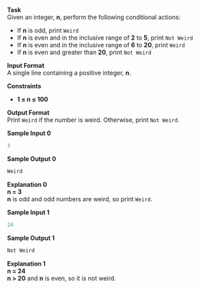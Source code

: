 **Task**  
Given an integer, **n**, perform the following conditional actions:
- If **n** is odd, print `Weird`
- If **n** is even and in the inclusive range of **2** to **5**, print `Not Weird`
- If **n** is even and in the inclusive range of **6** to **20**, print `Weird`
- If **n** is even and greater than **20**, print `Not Weird`

**Input Format**  
A single line containing a positive integer, **n**.

**Constraints**
- **1 &le; n &le; 100**

**Output Format**  
Print `Weird` if the number is weird. Otherwise, print `Not Weird`.

**Sample Input 0**
```python
3
```

**Sample Output 0**
```python
Weird
```

**Explanation 0**  
**n = 3**  
**n** is odd and odd numbers are weird, so print `Weird`.

**Sample Input 1**
```python
24
```

**Sample Output 1**
```python
Not Weird
```

**Explanation 1**  
**n = 24**  
**n > 20** and **n** is even, so it is not weird.
